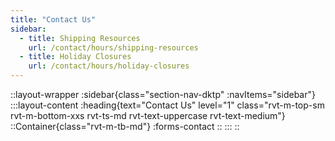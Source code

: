 ```yaml
---
title: "Contact Us"
sidebar:
  - title: Shipping Resources
    url: /contact/hours/shipping-resources
  - title: Holiday Closures
    url: /contact/hours/holiday-closures
---
```


::layout-wrapper
:sidebar{class="section-nav-dktp" :navItems="sidebar"}
:::layout-content
:heading{text="Contact Us" level="1" class="rvt-m-top-sm rvt-m-bottom-xxs rvt-ts-md rvt-text-uppercase rvt-text-medium"}
::Container{class="rvt-m-tb-md"}
:forms-contact
::
:::
::
